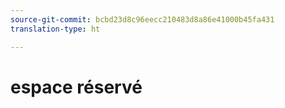```yaml
---
source-git-commit: bcbd23d8c96eecc210483d8a86e41000b45fa431
translation-type: ht

---
```

# espace réservé
